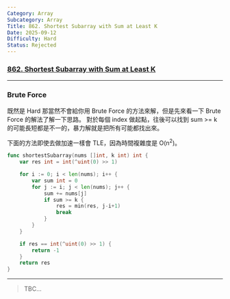 ```yaml
---
Category: Array
Subcategory: Array
Title: 862. Shortest Subarray with Sum at Least K
Date: 2025-09-12
Difficulty: Hard
Status: Rejected
---
```

### [862. Shortest Subarray with Sum at Least K]

[862. Shortest Subarray with Sum at Least K]: https://leetcode.com/problems/shortest-subarray-with-sum-at-least-k/

---

### Brute Force

既然是 Hard 那當然不會給你用 Brute Force 的方法來解，但是先來看一下 Brute Force 的解法了解一下思路。
對於每個 index 做起點，往後可以找到 sum >= k 的可能長短都是不一的，暴力解就是把所有可能都找出來。

下面的方法即使去做加速一樣會 TLE，因為時間複雜度是 O(n<sup>2</sup>)。

```go
func shortestSubarray(nums []int, k int) int {
    var res int = int(^uint(0) >> 1)

    for i := 0; i < len(nums); i++ {
        var sum int = 0
        for j := i; j < len(nums); j++ {
            sum += nums[j]
            if sum >= k {
                res = min(res, j-i+1)
                break
            }
        }
    } 

    if res == int(^uint(0) >> 1) {
        return -1
    }
    return res
}
```

---

> TBC...